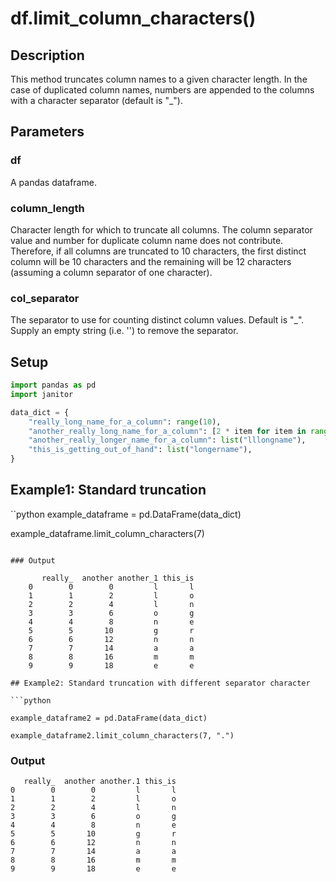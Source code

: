 # df.limit_column_characters()

## Description
This method truncates column names to a given character length. In the case of duplicated column names, numbers are appended to the columns with a character separator (default is "_").

## Parameters
### df
A pandas dataframe.

### column_length
Character length for which to truncate all columns. The column separator value and number for duplicate column name does
    not contribute. Therefore, if all columns are truncated to 10
    characters, the first distinct column will be 10 characters and the
    remaining will be 12 characters (assuming a column separator of one
    character).

### col_separator
The separator to use for counting distinct column values. Default is "_". Supply an empty string (i.e. '') to remove the
    separator.

## Setup
```python
import pandas as pd
import janitor

data_dict = {
    "really_long_name_for_a_column": range(10),
    "another_really_long_name_for_a_column": [2 * item for item in range(10)],
    "another_really_longer_name_for_a_column": list("lllongname"),
    "this_is_getting_out_of_hand": list("longername"),
}
```

## Example1: Standard truncation
 ``python
example_dataframe = pd.DataFrame(data_dict)

example_dataframe.limit_column_characters(7)
```

### Output

       really_  another another_1 this_is
    0        0        0         l       l
    1        1        2         l       o
    2        2        4         l       n
    3        3        6         o       g
    4        4        8         n       e
    5        5       10         g       r
    6        6       12         n       n
    7        7       14         a       a
    8        8       16         m       m
    9        9       18         e       e

## Example2: Standard truncation with different separator character

```python

example_dataframe2 = pd.DataFrame(data_dict)

example_dataframe2.limit_column_characters(7, ".")
```

### Output

       really_  another another.1 this_is
    0        0        0         l       l
    1        1        2         l       o
    2        2        4         l       n
    3        3        6         o       g
    4        4        8         n       e
    5        5       10         g       r
    6        6       12         n       n
    7        7       14         a       a
    8        8       16         m       m
    9        9       18         e       e
